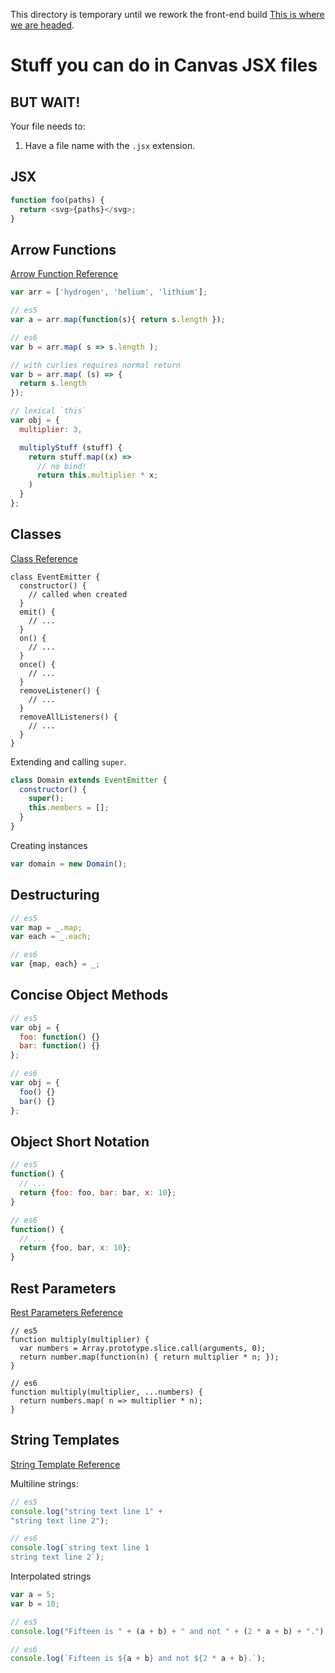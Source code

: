 This directory is temporary until we rework the front-end build [This is
where we are headed][1].

Stuff you can do in Canvas JSX files
====================================

BUT WAIT!
---------

Your file needs to:

1. Have a file name with the `.jsx` extension.

JSX
---

```js
function foo(paths) {
  return <svg>{paths}</svg>;
}
```

Arrow Functions
---------------

[Arrow Function Reference][arrows]

```js
var arr = ['hydrogen', 'helium', 'lithium'];

// es5
var a = arr.map(function(s){ return s.length });

// es6
var b = arr.map( s => s.length );

// with curlies requires normal return
var b = arr.map( (s) => {
  return s.length
});

// lexical `this`
var obj = {
  multiplier: 3,

  multiplyStuff (stuff) {
    return stuff.map((x) =>
      // no bind!
      return this.multiplier * x;
    )
  }
};
```

Classes
-------

[Class Reference][class]


```
class EventEmitter {
  constructor() {
    // called when created
  }
  emit() {
    // ...
  }
  on() {
    // ...
  }
  once() {
    // ...
  }
  removeListener() {
    // ...
  }
  removeAllListeners() {
    // ...
  }
}
```

Extending and calling `super`.

```js
class Domain extends EventEmitter {
  constructor() {
    super();
    this.members = [];
  }
}
```

Creating instances

```js
var domain = new Domain();
```

Destructuring
-------------

```js
// es5
var map = _.map;
var each = _.each;

// es6
var {map, each} = _;
```

Concise Object Methods
----------------------

```js
// es5
var obj = {
  foo: function() {}
  bar: function() {}
};

// es6
var obj = {
  foo() {}
  bar() {}
};
```

Object Short Notation
---------------------

```js
// es5
function() {
  // ...
  return {foo: foo, bar: bar, x: 10};
}

// es6
function() {
  // ...
  return {foo, bar, x: 10};
}
```

Rest Parameters
---------------

[Rest Parameters Reference][rest]

```
// es5
function multiply(multiplier) {
  var numbers = Array.prototype.slice.call(arguments, 0);
  return number.map(function(n) { return multiplier * n; });
}

// es6
function multiply(multiplier, ...numbers) {
  return numbers.map( n => multiplier * n);
}
```

String Templates
----------------

[String Template Reference][templates]

Multiline strings:

```js
// es5
console.log("string text line 1" +
"string text line 2");

// es6
console.log(`string text line 1
string text line 2`);
```

Interpolated strings

```js
var a = 5;
var b = 10;

// es5
console.log("Fifteen is " + (a + b) + " and not " + (2 * a + b) + ".");

// es6
console.log(`Fifteen is ${a + b} and not ${2 * a + b}.`);
```


  [1]:https://github.com/instructure-wfx/RFCs/blob/master/active/canvas-js-structure-build.md
  [arrows]:https://developer.mozilla.org/en-US/docs/Web/JavaScript/Reference/Functions/Arrow_functions
  [class]:http://tc39wiki.calculist.org/es6/classes/
  [rest]:https://developer.mozilla.org/en-US/docs/Web/JavaScript/Reference/Functions/rest_parameters
  [templates]:https://developer.mozilla.org/en-US/docs/Web/JavaScript/Reference/template_strings

